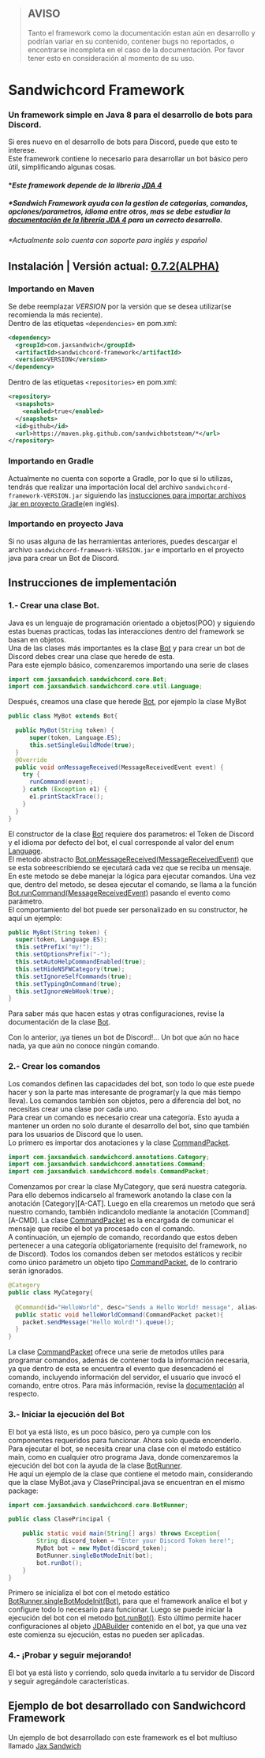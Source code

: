 [framework]:http://sandwichcord.jaxsandwich.com
[actual]:http://docs.jaxsandwich.com/v0.7.X/javadoc/
[web-jax]:http://jaxsandwich.com/
[jda-github]:https://github.com/DV8FromTheWorld/JDA
[jda]:https://ci.dv8tion.net/job/JDA/javadoc/
[gradle]:https://docs.gradle.org/current/userguide/declaring_dependencies.html#sub:file_dependencies

[BOT]:http://docs.jaxsandwich.com/latest?legacy=true&q=/javadoc/com/jaxsandwich/sandwichcord/core/Bot.html
[BOTRUNNER]:http://docs.jaxsandwich.com/latest?legacy=true&q=/javadoc/com/jaxsandwich/sandwichcord/core/BotRunner.html
[COMMANDPACKET]:http://docs.jaxsandwich.com/latest?legacy=true&q=/javadoc/com/jaxsandwich/sandwichcord/models/CommandPacket.html
[MSG-RECEIVED]:http://docs.jaxsandwich.com/latest?legacy=true&q=/javadoc/com/jaxsandwich/sandwichcord/core/Bot.html#onMessageReceived(net.dv8tion.jda.api.events.message.MessageReceivedEvent)
[RUN-CMD]:http://docs.jaxsandwich.com/latest?legacy=true&q=/javadoc/com/jaxsandwich/sandwichcord/core/Bot.html#runCommand(net.dv8tion.jda.api.events.message.MessageReceivedEvent)
[RUN-BOT]:http://docs.jaxsandwich.com/latest?legacy=true&q=/javadoc/com/jaxsandwich/sandwichcord/core/Bot.html#runBot()
[LANG]:http://docs.jaxsandwich.com/latest?legacy=true&q=/javadoc/com/jaxsandwich/sandwichcord/core/util/Language.html
[INIT-BOT]:http://docs.jaxsandwich.com/latest?legacy=true&q=/javadoc/com/jaxsandwich/sandwichcord/core/BotRunner.html#singleBotModeInit(com.jaxsandwich.sandwichcord.core.Bot)

[JDABUILDER]:https://ci.dv8tion.net/job/JDA/javadoc/net/dv8tion/jda/api/JDABuilder.html

> ## AVISO
> Tanto el framework como la documentación estan aún en desarrollo y podrían variar en su contenido, contener bugs no reportados, o encontrarse incompleta en el caso de la documentación. Por favor tener esto en consideración al momento de su uso.

# Sandwichcord Framework
### Un framework simple en Java 8 para el desarrollo de bots para Discord.

Si eres nuevo en el desarrollo de bots para Discord, puede que esto te interese.  
Este framework contiene lo necesario para desarrollar un bot básico pero útil, simplificando algunas cosas.

#### **Este framework depende de la librería [JDA 4][jda-github]*
##### **Sandwich Framework ayuda con la gestion de categorias, comandos, opciones/parametros, idioma entre otros, mas se debe estudiar la [documentación de la librería JDA 4][jda] para un correcto desarrollo.*
###### **Actualmente solo cuenta con soporte para inglés y español*

## Instalación | Versión actual: [0.7.2(ALPHA)][actual]
### Importando en Maven
Se debe reemplazar *VERSION* por la versión que se desea utilizar(se recomienda la más reciente).  
Dentro de las etiquetas ```<dependencies>``` en pom.xml:
```xml
<dependency>
  <groupId>com.jaxsandwich</groupId>
  <artifactId>sandwichcord-framework</artifactId>
  <version>VERSION</version>
</dependency>
```
Dentro de las etiquetas ```<repositories>``` en pom.xml:  
```xml
<repository>
  <snapshots>
    <enabled>true</enabled>
  </snapshots>
  <id>github</id>
  <url>https://maven.pkg.github.com/sandwichbotsteam/*</url>
</repository>
```
### Importando en Gradle
Actualmente no cuenta con soporte a Gradle, por lo que si lo utilizas, tendrás que realizar una importación local del archivo `sandwichcord-framework-VERSION.jar` siguiendo las [instucciones para importar archivos .jar en proyecto Gradle][gradle](en inglés).
  
### Importando en proyecto Java 
Si no usas alguna de las herramientas anteriores, puedes descargar el archivo `sandwichcord-framework-VERSION.jar` e importarlo en el proyecto java para crear un Bot de Discord.

## Instrucciones de implementación
  
### 1.- Crear una clase Bot.
Java es un lenguaje de programación orientado a objetos(POO) y siguiendo estas buenas practicas, todas las interacciones dentro del framework se basan en objetos.  
Una de las clases más importantes es la clase [Bot][BOT] y para crear un bot de Discord debes crear una clase que herede de esta.  
Para este ejemplo básico, comenzaremos importando una serie de clases
```java
import com.jaxsandwich.sandwichcord.core.Bot;
import com.jaxsandwich.sandwichcord.core.util.Language;
```
Después, creamos una clase que herede [Bot][BOT], por ejemplo la clase MyBot
```java
public class MyBot extends Bot{

  public MyBot(String token) {
      super(token, Language.ES);
      this.setSingleGuildMode(true);
  }
  @Override
  public void onMessageReceived(MessageReceivedEvent event) {
    try {
      runCommand(event);
    } catch (Exception e1) {
      e1.printStackTrace();
    }
  }
}
```
El constructor de la clase [Bot][BOT] requiere dos parametros: el Token de Discord y el idioma por defecto del bot, el cual corresponde al valor del enum [Language][LANG].   
El metodo abstracto [Bot.onMessageReceived(MessageReceivedEvent)][MSG-RECEIVED] que se esta sobreescribiendo se ejecutará cada vez que se reciba un mensaje. En este metodo se debe manejar la lógica para ejecutar comandos. Una vez que, dentro del metodo, se desea ejecutar el comando, se llama a la función [Bot.runCommand(MessageReceivedEvent)][RUN-CMD] pasando el evento como parámetro.  
El comportamiento del bot puede ser personalizado en su constructor, he aquí un ejemplo:
```java
public MyBot(String token) {
  super(token, Language.ES);
  this.setPrefix("my!");
  this.setOptionsPrefix("-");
  this.setAutoHelpCommandEnabled(true);
  this.setHideNSFWCategory(true);
  this.setIgnoreSelfCommands(true);
  this.setTypingOnCommand(true);
  this.setIgnoreWebHook(true);
}
```
Para saber más que hacen estas y otras configuraciones, revise la documentación de la clase [Bot][BOT].  
  
Con lo anterior, ¡ya tienes un bot de Discord!... Un bot que aún no hace nada, ya que aún no conoce ningún comando.
  
### 2.- Crear los comandos
Los comandos definen las capacidades del bot, son todo lo que este puede hacer y son la parte mas interesante de programar(y la que más tiempo lleva). Los comandos también son objetos, pero a diferencia del bot, no necesitas crear una clase por cada uno.  
Para crear un comando es necesario crear una categoría. Esto ayuda a mantener un orden no solo durante el desarrollo del bot, sino que también para los usuarios de Discord que lo usen.  
Lo primero es importar dos anotaciones y la clase [CommandPacket][COMMANDPACKET].  
```java
import com.jaxsandwich.sandwichcord.annotations.Category;
import com.jaxsandwich.sandwichcord.annotations.Command;
import com.jaxsandwich.sandwichcord.models.CommandPacket;
```
Comenzamos por crear la clase MyCategory, que será nuestra categoría. Para ello debemos indicarselo al framework anotando la clase con la anotación [Category][A-CAT]. Luego en ella crearemos un metodo que será nuestro comando, también indicandolo mediante la anotación [Command][A-CMD].
La clase [CommandPacket][COMMANDPACKET] es la encargada de comunicar el mensaje que recibe el bot ya procesado con el comando.  
A continuación, un ejemplo de comando, recordando que estos deben pertenecer a una categoría obligatoriamente (requisito del framework, no de Discord). Todos los comandos deben ser metodos estáticos y recibir como único parámetro un objeto tipo [CommandPacket][COMMANDPACKET], de lo contrario serán ignorados.
```java
@Category
public class MyCategory{
  
  @Command(id="HelloWorld", desc="Sends a Hello World! message", alias={"hw","hello"})
  public static void helloWorldCommand(CommandPacket packet){
    packet.sendMessage("Hello Wolrd!").queue();
  }
}
```
La clase [CommandPacket][COMMANDPACKET] ofrece una serie de metodos utiles para programar comandos, además de contener toda la información necesaria, ya que dentro de esta se encuentra el evento que desencadenó el comando, incluyendo información del servidor, el usuario que invocó el comando, entre otros.
Para más información, revise la [documentación][framework] al respecto.
  
### 3.- Iniciar la ejecución del Bot
El bot ya está listo, es un poco básico, pero ya cumple con los componentes requeridos para funcionar. Ahora solo queda encenderlo.  
Para ejecutar el bot, se necesita crear una clase con el metodo estático main, como en cualquier otro programa Java, donde comenzaremos la ejecución del bot con la ayuda de la clase [BotRunner][BOTRUNNER].  
He aquí un ejemplo de la clase que contiene el metodo main, considerando que la clase MyBot.java y ClasePrincipal.java se encuentran en el mismo package:
```java
import com.jaxsandwich.sandwichcord.core.BotRunner;

public class ClasePrincipal {

	public static void main(String[] args) throws Exception{
		String discord_token = "Enter your Discord Token here!";
		MyBot bot = new MyBot(discord_token);
		BotRunner.singleBotModeInit(bot);
		bot.runBot();
	}
}
```
Primero se inicializa el bot con el metodo estático [BotRunner.singleBotModeInit(Bot)][INIT-BOT], para que el framework analice el bot y configure todo lo necesario para funcionar. Luego se puede iniciar la ejecución del bot con el metodo [bot.runBot()][RUN-BOT]. Esto último permite hacer configuraciones al objeto [JDABuilder][JDABUILDER] contenido en el bot, ya que una vez este comienza su ejecución, estas no pueden ser aplicadas.  
  
### 4.- ¡Probar y seguir mejorando!
El bot ya está listo y corriendo, solo queda invitarlo a tu servidor de Discord y seguir agregándole características.


## Ejemplo de bot desarrollado con Sandwichcord Framework
Un ejemplo de bot desarrollado con este framework es el bot multiuso llamado [Jax Sandwich](https://github.com/Juan-Acuna/jax-sndwch-bot)